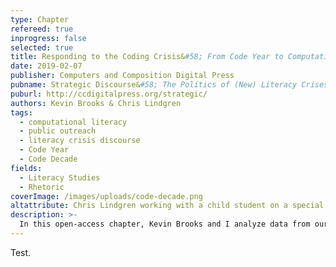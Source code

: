 ```yaml
---
type: Chapter
refereed: true
inprogress: false
selected: true
title: Responding to the Coding Crisis&#58; From Code Year to Computational Literacy
date: 2019-02-07
publisher: Computers and Composition Digital Press
pubname: Strategic Discourse&#58; The Politics of (New) Literacy Crises
puburl: http://ccdigitalpress.org/strategic/
authors: Kevin Brooks & Chris Lindgren
tags:
  - computational literacy
  - public outreach
  - literacy crisis discourse
  - Code Year
  - Code Decade
fields:
  - Literacy Studies
  - Rhetoric
coverImage: /images/uploads/code-decade.png
altattribute: Chris Lindgren working with a child student on a special Sugar Labs project.
description: >-
  In this open-access chapter, Kevin Brooks and I analyze data from our Sugar Labs @ NDSU outreach program in response to the \"code year\" coding-crisis discourse. Our findings indicated that digital divides still exist and manifest in more complex ways than haves versus have-nots. We call for rhetoricians to engage more than the crisis tropes themselves, and ask others to become more involved in public efforts&mdash;efforts such as joining or creating multidisciplinary teams to develop more holistic curricula.
---
```


Test.
